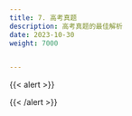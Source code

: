```yaml
---
title: 7. 高考真题
description: 高考真题的最佳解析
date: 2023-10-30
weight: 7000


---
```

{{< alert >}}

{{< /alert >}}


